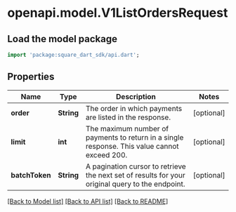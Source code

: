 # openapi.model.V1ListOrdersRequest

## Load the model package
```dart
import 'package:square_dart_sdk/api.dart';
```

## Properties
Name | Type | Description | Notes
------------ | ------------- | ------------- | -------------
**order** | **String** | The order in which payments are listed in the response. | [optional] 
**limit** | **int** | The maximum number of payments to return in a single response. This value cannot exceed 200. | [optional] 
**batchToken** | **String** | A pagination cursor to retrieve the next set of results for your original query to the endpoint. | [optional] 

[[Back to Model list]](../README.md#documentation-for-models) [[Back to API list]](../README.md#documentation-for-api-endpoints) [[Back to README]](../README.md)


